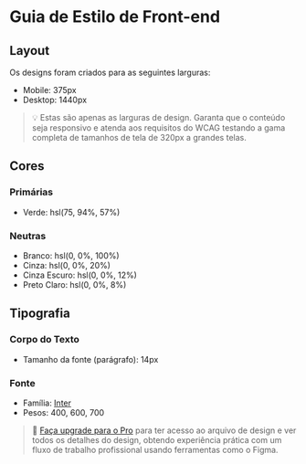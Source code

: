 # Guia de Estilo de Front-end

## Layout

Os designs foram criados para as seguintes larguras:

- Mobile: 375px
- Desktop: 1440px

> 💡 Estas são apenas as larguras de design. Garanta que o conteúdo seja responsivo e atenda aos requisitos do WCAG testando a gama completa de tamanhos de tela de 320px a grandes telas.

## Cores

### Primárias

- Verde: hsl(75, 94%, 57%)

### Neutras

- Branco: hsl(0, 0%, 100%)
- Cinza: hsl(0, 0%, 20%)
- Cinza Escuro: hsl(0, 0%, 12%)
- Preto Claro: hsl(0, 0%, 8%)

## Tipografia

### Corpo do Texto

- Tamanho da fonte (parágrafo): 14px

### Fonte

- Família: [Inter](https://fonts.google.com/specimen/Inter)
- Pesos: 400, 600, 700

> 💎 [Faça upgrade para o Pro](https://www.frontendmentor.io/pro?ref=style-guide) para ter acesso ao arquivo de design e ver todos os detalhes do design, obtendo experiência prática com um fluxo de trabalho profissional usando ferramentas como o Figma.
